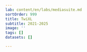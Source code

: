 ```yaml
---
lab: content/en/labs/mediasuite.md
sortOrder: 999
title: TwiXL
subtitle: 2021-2025
image: ''
tags: []
datasets: []

---
```

